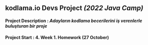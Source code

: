 ## kodlama.io Devs Project *(2022 Java Camp)*

#### Project Description : *Adayların kodlama becerilerini iş verenlerle buluşturan bir proje*

#### Project Start : **4. Week 1. Homework** (27 October)